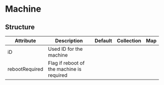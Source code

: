 # Machine 
 

## Structure 
 

| Attribute      | Description                                | Default | Collection | Map  |
| -------------- | ------------------------------------------ | ------- | ---------- | ---  |
| iD             | Used ID for the machine                    |         |            |      |
| rebootRequired | Flag if reboot of the machine is required  |         |            |      |